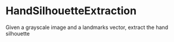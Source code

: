 # HandSilhouetteExtraction
Given a grayscale image and a landmarks vector, extract the hand silhouette
